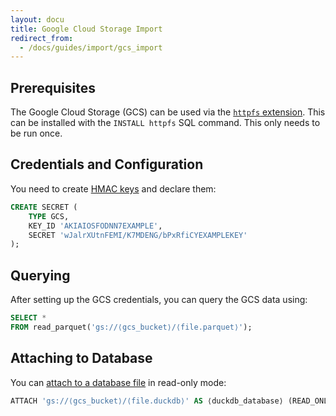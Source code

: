 ```yaml
---
layout: docu
title: Google Cloud Storage Import
redirect_from:
  - /docs/guides/import/gcs_import
---
```


## Prerequisites

The Google Cloud Storage (GCS) can be used via the [`httpfs` extension](../../extensions/httpfs).
This can be installed with the `INSTALL httpfs` SQL command. This only needs to be run once.

## Credentials and Configuration

You need to create [HMAC keys](https://console.cloud.google.com/storage/settings;tab=interoperability) and declare them:

```sql
CREATE SECRET (
    TYPE GCS,
    KEY_ID 'AKIAIOSFODNN7EXAMPLE',
    SECRET 'wJalrXUtnFEMI/K7MDENG/bPxRfiCYEXAMPLEKEY'
);
```

## Querying

After setting up the GCS credentials, you can query the GCS data using:

```sql
SELECT *
FROM read_parquet('gs://⟨gcs_bucket⟩/⟨file.parquet⟩');
```

## Attaching to Database

You can [attach to a database file](duckdb_over_https_or_s3) in read-only mode:

```sql
ATTACH 'gs://⟨gcs_bucket⟩/⟨file.duckdb⟩' AS ⟨duckdb_database⟩ (READ_ONLY);
```
